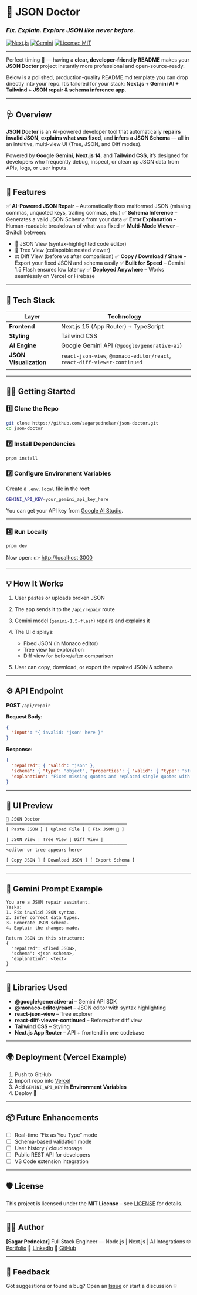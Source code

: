 # 🧠 JSON Doctor

### *Fix. Explain. Explore JSON like never before.*

[![Next.js](https://img.shields.io/badge/Built%20with-Next.js-000000?logo=nextdotjs)](https://nextjs.org/)
[![Gemini](https://img.shields.io/badge/AI-Gemini-blue?logo=google)](https://aistudio.google.com/)
[![License: MIT](https://img.shields.io/badge/License-MIT-yellow.svg)](LICENSE)

---

Perfect timing 💪 — having a **clear, developer-friendly README** makes your **JSON Doctor** project instantly more professional and open-source–ready.

Below is a polished, production-quality README.md template you can drop directly into your repo.
It’s tailored for your stack: **Next.js + Gemini AI + Tailwind + JSON repair & schema inference app**.

---


## 🩺 Overview

**JSON Doctor** is an AI-powered developer tool that automatically **repairs invalid JSON**, **explains what was fixed**, and **infers a JSON Schema** — all in an intuitive, multi-view UI (Tree, JSON, and Diff modes).

Powered by **Google Gemini**, **Next.js 14**, and **Tailwind CSS**, it’s designed for developers who frequently debug, inspect, or clean up JSON data from APIs, logs, or user inputs.

---

## 🚀 Features

✅ **AI-Powered JSON Repair** – Automatically fixes malformed JSON (missing commas, unquoted keys, trailing commas, etc.)
✅ **Schema Inference** – Generates a valid JSON Schema from your data
✅ **Error Explanation** – Human-readable breakdown of what was fixed
✅ **Multi-Mode Viewer** – Switch between:

* 🧾 JSON View (syntax-highlighted code editor)
* 🌳 Tree View (collapsible nested viewer)
* ⚖️ Diff View (before vs after comparison)
  ✅ **Copy / Download / Share** – Export your fixed JSON and schema easily
  ✅ **Built for Speed** – Gemini 1.5 Flash ensures low latency
  ✅ **Deployed Anywhere** – Works seamlessly on Vercel or Firebase

---

## 🧰 Tech Stack

| Layer                  | Technology                                                               |
| ---------------------- | ------------------------------------------------------------------------ |
| **Frontend**           | Next.js 15 (App Router) + TypeScript                                     |
| **Styling**            | Tailwind CSS                                                             |
| **AI Engine**          | Google Gemini API (`@google/generative-ai`)                              |
| **JSON Visualization** | `react-json-view`, `@monaco-editor/react`, `react-diff-viewer-continued` |
                                               |

---

## 🧑‍💻 Getting Started

### 1️⃣ Clone the Repo

```bash
git clone https://github.com/sagarpednekar/json-doctor.git
cd json-doctor
```

### 2️⃣ Install Dependencies

```bash
pnpm install
```

### 3️⃣ Configure Environment Variables

Create a `.env.local` file in the root:

```bash
GEMINI_API_KEY=your_gemini_api_key_here
```

You can get your API key from [Google AI Studio](https://aistudio.google.com/).

---

### 4️⃣ Run Locally

```bash
pnpm dev
```

Now open: 👉 [http://localhost:3000](http://localhost:3000)

---

## 💡 How It Works

1. User pastes or uploads broken JSON
2. The app sends it to the `/api/repair` route
3. Gemini model (`gemini-1.5-flash`) repairs and explains it
4. The UI displays:

   * Fixed JSON (in Monaco editor)
   * Tree view for exploration
   * Diff view for before/after comparison
5. User can copy, download, or export the repaired JSON & schema

---

## ⚙️ API Endpoint

**POST** `/api/repair`

**Request Body:**

```json
{
  "input": "{ invalid: 'json' here }"
}
```

**Response:**

```json
{
  "repaired": { "valid": "json" },
  "schema": { "type": "object", "properties": { "valid": { "type": "string" } } },
  "explanation": "Fixed missing quotes and replaced single quotes with double quotes."
}
```

---

## 🎨 UI Preview

```
🧠 JSON Doctor
──────────────────────────────────────────────
[ Paste JSON ] [ Upload File ] [ Fix JSON 🔧 ]

| JSON View | Tree View | Diff View |
──────────────────────────────────────────────
<editor or tree appears here>

[ Copy JSON ] [ Download JSON ] [ Export Schema ]
──────────────────────────────────────────────
```

---

## 🧠 Gemini Prompt Example

```text
You are a JSON repair assistant.
Tasks:
1. Fix invalid JSON syntax.
2. Infer correct data types.
3. Generate JSON schema.
4. Explain the changes made.

Return JSON in this structure:
{
  "repaired": <fixed JSON>,
  "schema": <json schema>,
  "explanation": <text>
}
```

---

## 🧩 Libraries Used

* **@google/generative-ai** – Gemini API SDK
* **@monaco-editor/react** – JSON editor with syntax highlighting
* **react-json-view** – Tree explorer
* **react-diff-viewer-continued** – Before/after diff view
* **Tailwind CSS** – Styling
* **Next.js App Router** – API + frontend in one codebase

---

## 🌍 Deployment (Vercel Example)

1. Push to GitHub
2. Import repo into [Vercel](https://vercel.com)
3. Add `GEMINI_API_KEY` in **Environment Variables**
4. Deploy 🎉

---

## 📦 Future Enhancements

* [ ] Real-time “Fix as You Type” mode
* [ ] Schema-based validation mode
* [ ] User history / cloud storage
* [ ] Public REST API for developers
* [ ] VS Code extension integration

---

## 🛡️ License

This project is licensed under the **MIT License** – see [LICENSE](LICENSE) for details.

---

## 👨‍💻 Author

**[Sagar Pednekar]**
Full Stack Engineer — Node.js | Next.js | AI Integrations
🌐 [Portfolio](https://github.com/sagarpednekar)
💼 [LinkedIn](https://linkedin.com/in/yourprofile)
🐙 [GitHub](https://github.com/sagarpednekar)

---

## 💬 Feedback

Got suggestions or found a bug?
Open an [Issue](https://github.com/your-username/json-doctor/issues) or start a discussion 💡

